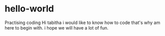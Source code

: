# hello-world
Practising coding
Hi tabitha
 i would like to know how to code that's why am here to begin with.
 i hope we will have a lot of fun.

